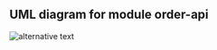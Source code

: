 ## UML diagram for module order-api
![alternative text](http://www.plantuml.com/plantuml/proxy?cache=no&src=https://raw.githubusercontent.com/nataTerr/online-store-portal/docs/order-uml/docs/database-uml/order-api.uml)
